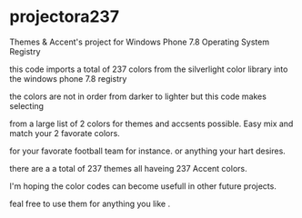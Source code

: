 # projectora237
Themes & Accent's project for Windows Phone 7.8 Operating System Registry

this code imports a total of 237 colors from the silverlight color library into the windows phone 7.8 registry 

the colors are not in order from darker to lighter but this code makes selecting

from a large list of 2 colors for themes and accsents possible. Easy mix and match your 2 favorate colors.

for your favorate football team for instance. or anything your hart desires.

there are a a total of 237 themes all haveing 237 Accent colors.

I'm hoping the color codes can become usefull in other future projects.

feal free to use them for anything you like .
